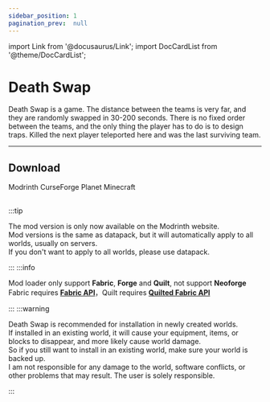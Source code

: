```yaml
---
sidebar_position: 1
pagination_prev:  null 
---
```

import Link from '@docusaurus/Link';
import DocCardList from '@theme/DocCardList';

# Death Swap

Death Swap is a game. The distance between the teams is very far, and they are randomly swapped in 30-200 seconds. There is no fixed order between the teams, and the only thing the player has to do is to design traps. Killed the next player teleported here and was the last surviving team.

<DocCardList />

---
## Download

<Link className="button button--success button--lg" href="https://modrinth.com/datapack/deathswap">Modrinth</Link>
<Link className="button button--warning button--lg" href="https://www.curseforge.com/minecraft/data-packs/deathswap">CurseForge</Link>
<Link className="button button--info button--lg" href="https://www.planetminecraft.com/data-pack/deathswap-6145205/">Planet Minecraft</Link>

##
:::tip

The mod version is only now available on the Modrinth website.  
Mod versions is the same as datapack, but it will automatically apply to all worlds, usually on servers.  
If you don't want to apply to all worlds, please use datapack.  

:::
:::info

Mod loader only support **Fabric**, **Forge** and **Quilt**, not support **Neoforge**  
Fabric requires [**Fabric API**](https://modrinth.com/mod/fabric-api)，Quilt requires [**Quilted Fabric API**](https://modrinth.com/mod/qsl)

:::
:::warning

Death Swap is recommended for installation in newly created worlds.  
If installed in an existing world, it will cause your equipment, items, or blocks to disappear, and more likely cause world damage.    
So if you still want to install in an existing world, make sure your world is backed up.  
I am not responsible for any damage to the world, software conflicts, or other problems that may result. The user is solely responsible.   

:::